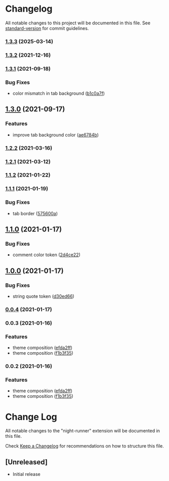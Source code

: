 # Changelog

All notable changes to this project will be documented in this file. See [standard-version](https://github.com/conventional-changelog/standard-version) for commit guidelines.

### [1.3.3](https://github.com/AfonsoVReis/night-runner/compare/v1.3.2...v1.3.3) (2025-03-14)

### [1.3.2](https://github.com/AfonsoVReis/night-runner/compare/v1.3.1...v1.3.2) (2021-12-16)

### [1.3.1](https://github.com/AfonsoVReis/night-runner/compare/v1.3.0...v1.3.1) (2021-09-18)


### Bug Fixes

* color mismatch in tab background ([b1c0a7f](https://github.com/AfonsoVReis/night-runner/commit/b1c0a7f490ca653b278e72f2af6b98a5084431c4))

## [1.3.0](https://github.com/AfonsoVReis/night-runner/compare/v1.2.2...v1.3.0) (2021-09-17)


### Features

* improve tab background color ([ae6784b](https://github.com/AfonsoVReis/night-runner/commit/ae6784b05579a2a504d70ea89fe9a309f3d8c435))

### [1.2.2](https://github.com/AfonsoVReis/night-runner/compare/v1.2.1...v1.2.2) (2021-03-16)

### [1.2.1](https://github.com/AfonsoVReis/night-runner/compare/v1.2.0...v1.2.1) (2021-03-12)

### [1.1.2](https://github.com/AfonsoVReis/night-runner/compare/v1.1.1...v1.1.2) (2021-01-22)

### [1.1.1](https://github.com/AfonsoVReis/night-runner/compare/v1.1.0...v1.1.1) (2021-01-19)


### Bug Fixes

* tab border  ([575600a](https://github.com/AfonsoVReis/night-runner/commit/575600ae29967526cc79f4300b361483164db70d))

## [1.1.0](https://github.com/AfonsoVReis/night-runner/compare/v1.0.0...v1.1.0) (2021-01-17)


### Bug Fixes

* comment color token  ([2d4ce22](https://github.com/AfonsoVReis/night-runner/commit/2d4ce225940a26106b8486551fa701167ce8286f))

## [1.0.0](https://github.com/AfonsoVReis/night-runner/compare/v0.0.4...v1.0.0) (2021-01-17)


### Bug Fixes

*  string quote token   ([d30ed66](https://github.com/AfonsoVReis/night-runner/commit/d30ed66e430432df384b537617002b8304aaad02))

### [0.0.4](https://github.com/AfonsoVReis/night-runner/compare/v0.0.3...v0.0.4) (2021-01-17)

### 0.0.3 (2021-01-16)


### Features

* theme composition ([efda2ff](https://github.com/AfonsoVReis/night-runner/commit/efda2ff6a017f8e980e68502eeaadc39093da289))
* theme composition ([f1b3f35](https://github.com/AfonsoVReis/night-runner/commit/f1b3f357cdfa7d4d8cfc0409c8218d0eba74e668))

### 0.0.2 (2021-01-16)


### Features

* theme composition ([efda2ff](https://github.com/AfonsoVReis/night-runner/commit/efda2ff6a017f8e980e68502eeaadc39093da289))
* theme composition ([f1b3f35](https://github.com/AfonsoVReis/night-runner/commit/f1b3f357cdfa7d4d8cfc0409c8218d0eba74e668))

# Change Log

All notable changes to the "night-runner" extension will be documented in this file.

Check [Keep a Changelog](http://keepachangelog.com/) for recommendations on how to structure this file.

## [Unreleased]

- Initial release
